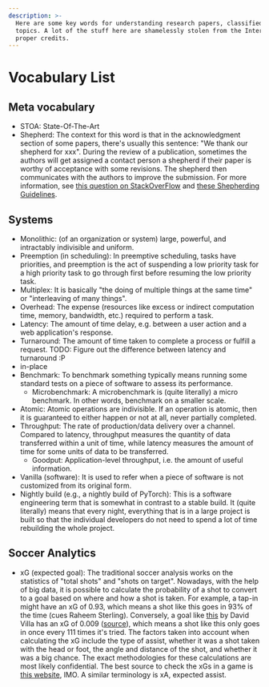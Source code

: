 ```yaml
---
description: >-
  Here are some key words for understanding research papers, classified by
  topics. A lot of the stuff here are shamelessly stolen from the Internet w/o
  proper credits.
---
```


# Vocabulary List

## Meta vocabulary

* STOA: State-Of-The-Art
* Shepherd: The context for this word is that in the acknowledgment section of some papers, there's usually this sentence: "We thank our shepherd for xxx". During the review of a publication, sometimes the authors will get assigned a contact person a shepherd if their paper is worthy of acceptance with some revisions. The shepherd then communicates with the authors to improve the submission. For more information, see [this question on StackOverFlow](https://academia.stackexchange.com/q/138110) and [these Shepherding Guidelines](https://hillside.net/plop/plop98/shepherding.html).

## Systems

* Monolithic: \(of an organization or system\) large, powerful, and intractably indivisible and uniform.
* Preemption \(in scheduling\): In preemptive scheduling, tasks have priorities, and preemption is the act of suspending a low priority task for a high priority task to go through first before resuming the low priority task.
* Multiplex: It is basically "the doing of multiple things at the same time" or "interleaving of many things".
* Overhead: The expense \(resources like excess or indirect computation time, memory, bandwidth, etc.\) required to perform a task.
* Latency: The amount of time delay, e.g. between a user action and a web application's response.
* Turnaround: The amount of time taken to complete a process or fulfill a request. TODO: Figure out the difference between latency and turnaround :P
* in-place
* Benchmark: To benchmark something typically means running some standard tests on a piece of software to assess its performance.
  * Microbenchmark: A microbenchmark is \(quite literally\) a micro benchmark. In other words, benchmark on a smaller scale. 
* Atomic: Atomic operations are indivisible. If an operation is atomic, then it is guaranteed to either happen or not at all, never partially completed.
* Throughput: The rate of production/data delivery over a channel. Compared to latency, throughput measures the quantity of data transferred within a unit of time, while latency measures the amount of time for some units of data to be transferred.
  * Goodput: Application-level throughput, i.e. the amount of useful information.
* Vanilla \(software\): It is used to refer when a piece of software is not customized from its original form.
* Nightly build \(e.g., a nightly build of PyTorch\): This is a software engineering term that is somewhat in contrast to a stable build. It \(quite literally\) means that every night, everything that is in a large project is built so that the individual developers do not need to spend a lot of time rebuilding the whole project. 

## Soccer Analytics

* xG \(expected goal\): The traditional soccer analysis works on the statistics of "total shots" and "shots on target". Nowadays, with the help of big data, it is possible to calculate the probability of a shot to convert to a goal based on where and how a shot is taken. For example, a tap-in might have an xG of 0.93, which means a shot like this goes in 93% of the time \(cues Raheem Sterling\). Conversely, a goal like [this](https://twitter.com/TotalMLS/status/853052198372200450?ref_src=twsrc%5Etfw%7Ctwcamp%5Etweetembed%7Ctwterm%5E853052198372200450%7Ctwgr%5E%7Ctwcon%5Es1_c10&ref_url=https%3A%2F%2Fwww.americansocceranalysis.com%2Fexplanation) by David Villa has an xG of 0.009 \([source](https://www.americansocceranalysis.com/explanation)\), which means a shot like this only goes in once every 111 times it's tried. The factors taken into account when calculating the xG include the type of assist, whether it was a shot taken with the head or foot, the angle and distance of the shot, and whether it was a big chance. The exact methodologies for these calculations are most likely confidential. The best source to check the xGs in a game is [this website](https://understat.com/), IMO. A similar terminology is xA, expected assist.

